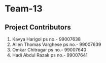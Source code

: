 # Team-13
## Project Contributors

1. Kavya Harigol          ps no.- 99007638
2. Allen Thomas Varghese  ps no.- 99007639
3. Omkar Chitragar        ps no.- 99007640
4. Hadi Abdul Razak       ps no.- 99007641
